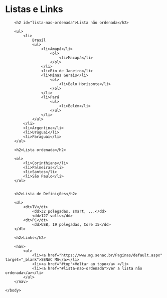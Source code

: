 <!DOCTYPE html>
<html lang="pt-br">
	<head>
		<title>HTML - Listas e Links</title>
		<meta charset="UTF-8">
		<meta name"viewport" content="width=device-width initial-scale-1">
		<link rel="stylesheet" type="text/css" href="lista.css">
	</head>
	<body>
		<h1>Listas e Links</h1>

		<h2 id="lista-nao-ordenada">Lista não ordenada</h2>
		
		<ul>
			<li>
				Brasil
				<ul>
					<li>Amapá</li>
						<ol>
							<li>Macapá</li>
						</ol>
					</li>
					<li>Rio de Janeiro</li>
					<li>Minas Gerais</li>
						<ol>
							<li>Belo Horizonte</li>
						</ol>
					</li>
					<li>Pará
						<ul>
							<li>Belém</li>
						</ul>
					</li>
				</ul>
			</li>
			<li>Argentina</li>
			<li>Uruguai</li>
			<li>Paraguai</li>
		</ul>

		<h2>Lista ordenada</h2>

		<ol>
			<li>Corinthians</li>
			<li>Palmeiras</li>
			<li>Santos</li>
			<li>São Paulo</li>
		</ol>

		
		<h2>Lista de Definições</h2>		

		<dl>
			<dt>TV</dt>
				<dd>32 polegadas, smart, ...</dd>
				<dd>127 volts</dd>
			<dt>PC</dt>
				<dd>USB, 19 polegadas, Core I5</dd>
		</dl>

		<h2>Links</h2>

		<nav>
			<ul>
				<li><a href="https://www.mg.senac.br/Paginas/default.aspx" target="_blank">SENAC MG</a></li>
				<li><a href="#top">Voltar ao topo</a> </li>
				<li><a href="#lista-nao-ordenada">Ver a lista não ordenada</a></li>
			</ul>
		</nav>

	</body>
</html>
